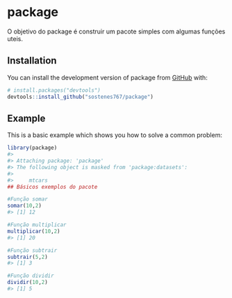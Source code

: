 
<!-- README.md is generated from README.Rmd. Please edit that file -->

# package

<!-- badges: start -->
<!-- badges: end -->

O objetivo do package é construir um pacote simples com algumas funções
uteis.

## Installation

You can install the development version of package from
[GitHub](https://github.com/) with:

``` r
# install.packages("devtools")
devtools::install_github("sostenes767/package")
```

## Example

This is a basic example which shows you how to solve a common problem:

``` r
library(package)
#> 
#> Attaching package: 'package'
#> The following object is masked from 'package:datasets':
#> 
#>     mtcars
## Básicos exemplos do pacote

#Função somar
somar(10,2)
#> [1] 12

#Função multiplicar
multiplicar(10,2)
#> [1] 20

#Função subtrair
subtrair(5,2)
#> [1] 3

#Função dividir
dividir(10,2)
#> [1] 5
```
